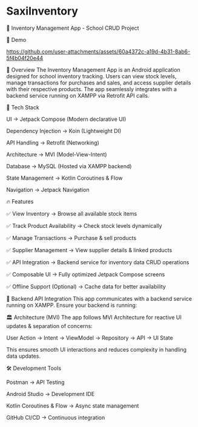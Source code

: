 # SaxiInventory

📱 Inventory Management App - School CRUD Project

🎥 Demo

https://github.com/user-attachments/assets/60a4372c-a19d-4b31-8ab6-5f4b04f20e44



📝 Overview
The Inventory Management App is an Android application designed for school inventory tracking. Users can view stock levels, manage transactions for purchases and sales, and access supplier details with their respective products. The app seamlessly integrates with a backend service running on XAMPP via Retrofit API calls.

🚀 Tech Stack

UI → Jetpack Compose (Modern declarative UI)

Dependency Injection → Koin (Lightweight DI)

API Handling → Retrofit (Networking)

Architecture → MVI (Model-View-Intent)

Database → MySQL (Hosted via XAMPP backend)

State Management → Kotlin Coroutines & Flow

Navigation → Jetpack Navigation

🔥 Features

✅ View Inventory → Browse all available stock items

✅ Track Product Availability → Check stock levels dynamically

✅ Manage Transactions → Purchase & sell products

✅ Supplier Management → View supplier details & linked products

✅ API Integration → Backend service for inventory data CRUD operations

✅ Composable UI → Fully optimized Jetpack Compose screens

✅ Offline Support (Optional) → Cache data for better availability

🔗 Backend API Integration
This app communicates with a backend service running on XAMPP. Ensure your backend is running:

🏛 Architecture (MVI)
The app follows MVI Architecture for reactive UI updates & separation of concerns:

User Action → Intent → ViewModel → Repository → API → UI State

This ensures smooth UI interactions and reduces complexity in handling data updates.

🛠 Development Tools

Postman → API Testing

Android Studio → Development IDE

Kotlin Coroutines & Flow → Async state management

GitHub CI/CD → Continuous integration
